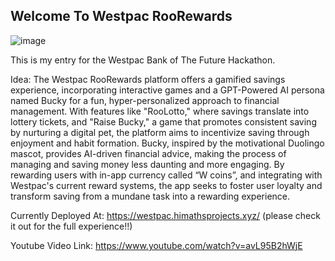 ## Welcome To Westpac RooRewards
![image](https://github.com/HimathR/WestpacHackathon/assets/59962329/9d7d2abf-9a35-410f-b3cf-7e959b49efd5)

This is my entry for the Westpac Bank of The Future Hackathon. 

Idea:  The Westpac RooRewards platform offers a gamified savings experience, incorporating interactive games and a GPT-Powered AI persona named Bucky for a fun, hyper-personalized approach to financial management. With features like "RooLotto," where savings translate into lottery tickets, and "Raise Bucky," a game that promotes consistent saving by nurturing a digital pet, the platform aims to incentivize saving through enjoyment and habit formation. Bucky, inspired by the motivational Duolingo mascot, provides AI-driven financial advice, making the process of managing and saving money less daunting and more engaging. By rewarding users with in-app currency called “W coins”, and integrating with Westpac's current reward systems, the app seeks to foster user loyalty and transform saving from a mundane task into a rewarding experience. 

Currently Deployed At: https://westpac.himathsprojects.xyz/ (please check it out for the full experience!!)

Youtube Video Link: https://www.youtube.com/watch?v=avL95B2hWjE 


